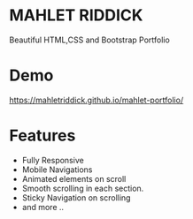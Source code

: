 # MAHLET RIDDICK
Beautiful HTML,CSS and Bootstrap Portfolio

# Demo
https://mahletriddick.github.io/mahlet-portfolio/

# Features
- Fully Responsive
- Mobile Navigations
- Animated elements on scroll
- Smooth scrolling in each section.
- Sticky Navigation on scrolling
- and more ..
